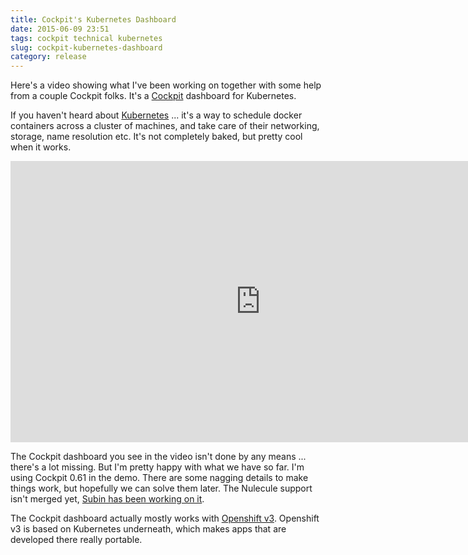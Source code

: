 ```yaml
---
title: Cockpit's Kubernetes Dashboard
date: 2015-06-09 23:51
tags: cockpit technical kubernetes
slug: cockpit-kubernetes-dashboard
category: release
---
```


Here's a video showing what I've been working on together with some help from a couple Cockpit folks. It's a [Cockpit](https://cockpit-project.org) dashboard for Kubernetes.

If you haven't heard about [Kubernetes](http://kubernetes.io/) ... it's a way to schedule docker containers across a cluster of machines, and take care of their networking, storage, name resolution etc. It's not completely baked, but pretty cool when it works.

<iframe src="https://www.youtube.com/embed/Fcfsu22RssU" html5=1 frameborder="0" height="450" width="800"></iframe>

The Cockpit dashboard you see in the video isn't done by any means ... there's a lot missing. But I'm pretty happy with what we have so far. I'm using Cockpit 0.61 in the demo. There are some nagging details to make things work, but hopefully we can solve them later. The Nulecule support isn't merged yet, [Subin has been working on it](https://github.com/cockpit-project/cockpit/pull/2332).

The Cockpit dashboard actually mostly works with [Openshift v3](https://github.com/openshift/origin). Openshift v3 is based on Kubernetes underneath, which makes apps that are developed there really portable.
